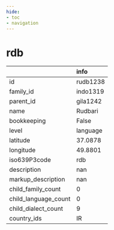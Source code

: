 ```yaml
---
hide:
- toc
- navigation
---
```

# rdb
|                      | info     |
|:---------------------|:---------|
| id                   | rudb1238 |
| family_id            | indo1319 |
| parent_id            | gila1242 |
| name                 | Rudbari  |
| bookkeeping          | False    |
| level                | language |
| latitude             | 37.0878  |
| longitude            | 49.8801  |
| iso639P3code         | rdb      |
| description          | nan      |
| markup_description   | nan      |
| child_family_count   | 0        |
| child_language_count | 0        |
| child_dialect_count  | 9        |
| country_ids          | IR       |